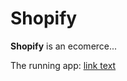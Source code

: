 # Shopify
**Shopify** is an ecomerce...

The running app: [link text](http://shopify-heroku-nir-programmer.herokuapp.com/ShopifyAdmin/)
